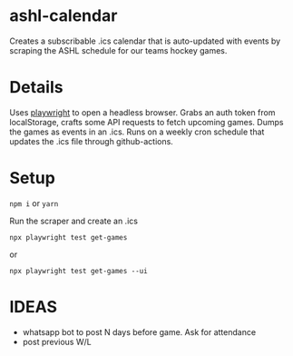 # ashl-calendar

Creates a subscribable .ics calendar that is auto-updated with events by scraping the ASHL schedule for our teams hockey games.

# Details

Uses [playwright](https://playwright.dev/docs/intro) to open a headless browser. Grabs an auth token from localStorage, crafts some API requests to fetch upcoming games. Dumps the games as events in an .ics.
Runs on a weekly cron schedule that updates the .ics file through github-actions.

# Setup

`npm i` or `yarn`

Run the scraper and create an .ics

```
npx playwright test get-games
```

or

```
npx playwright test get-games --ui
```

# IDEAS

- whatsapp bot to post N days before game. Ask for attendance
- post previous W/L
